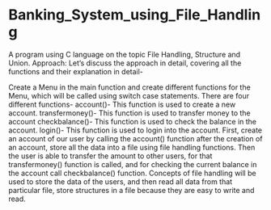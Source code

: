 # Banking_System_using_File_Handling
A program using C language on the topic File Handling, Structure and Union.
Approach:
Let’s discuss the approach in detail, covering all the functions and their explanation in detail-

Create a Menu in the main function and create different functions for the Menu, which will be called using switch case statements. There are four different functions-
account()- This function is used to create a new account.
transfermoney()- This function is used to transfer money to the account
checkbalance()- This function is used to check the balance in the account.
login()- This function is used to login into the account.
First, create an account of our user by calling the account() function after the creation of an account, store all the data into a file using file handling functions.
Then the user is able to transfer the amount to other users, for that transfermoney() function is called, and for checking the current balance in the account call checkbalance() function.
Concepts of file handling will be used to store the data of the users, and then read all data from that particular file, store structures in a file because they are easy to write and read.
